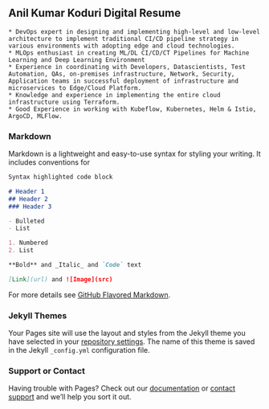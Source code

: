 ## Anil Kumar Koduri Digital Resume
```
* DevOps expert in designing and implementing high-level and low-level architecture to implement traditional CI/CD pipeline strategy in various environments with adopting edge and cloud technologies.
* MLOps enthusiast in creating ML/DL CI/CD/CT Pipelines for Machine Learning and Deep Learning Environment
* Experience in coordinating with Developers, Datascientists, Test Automation, QAs, on-premises infrastructure, Network, Security, Application teams in successful deployment of infrastructure and microservices to Edge/Cloud Platform.
* Knowledge and experience in implementing the entire cloud infrastructure using Terraform.
* Good Experience in working with Kubeflow, Kubernetes, Helm & Istio, ArgoCD, MLFlow.
```
### Markdown

Markdown is a lightweight and easy-to-use syntax for styling your writing. It includes conventions for

```markdown
Syntax highlighted code block

# Header 1
## Header 2
### Header 3

- Bulleted
- List

1. Numbered
2. List

**Bold** and _Italic_ and `Code` text

[Link](url) and ![Image](src)
```

For more details see [GitHub Flavored Markdown](https://guides.github.com/features/mastering-markdown/).

### Jekyll Themes

Your Pages site will use the layout and styles from the Jekyll theme you have selected in your [repository settings](https://github.com/kumaranilkoduri/resume-anilkumarkoduri/settings/pages). The name of this theme is saved in the Jekyll `_config.yml` configuration file.

### Support or Contact

Having trouble with Pages? Check out our [documentation](https://docs.github.com/categories/github-pages-basics/) or [contact support](https://support.github.com/contact) and we’ll help you sort it out.
